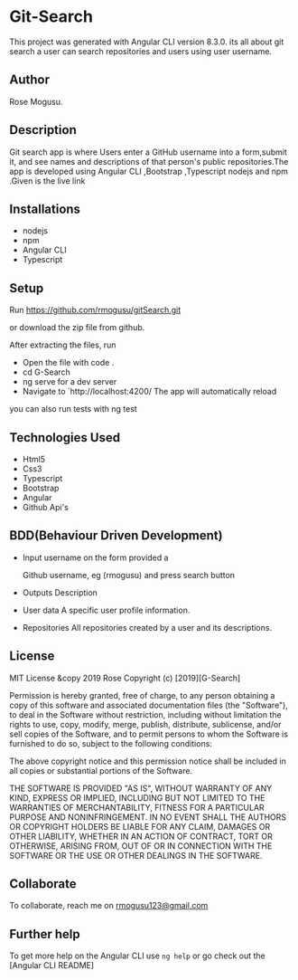 # Git-Search
This project was generated with Angular CLI version 8.3.0. its all about git search a user can search repositories and users using user username.

## Author
Rose Mogusu.

## Description

Git search app is where Users enter a GitHub username into a form,submit it, and see names and descriptions of that person's public repositories.The  app is developed using Angular CLI ,Bootstrap ,Typescript nodejs and npm .Given is the live link 


## Installations

* nodejs
* npm
* Angular CLI
* Typescript

## Setup

Run https://github.com/rmogusu/gitSearch.git

or download the zip file from github.

After extracting the files, run
* Open the file with code .
* cd G-Search
*  ng serve for a dev server
* Navigate to `http://localhost:4200/ The app will automatically reload 


you can also run tests with ng test

## Technologies Used
* Html5
* Css3
* Typescript
* Bootstrap
* Angular
* Github Api's

## BDD(Behaviour Driven Development)

* Input username on the form provided a

	Github username, eg (rmogusu) and press search button 

* Outputs	Description

* User data	A specific user profile information.
* Repositories	All repositories created by a user and its descriptions.



## License
MIT License &copy 2019 Rose
Copyright (c) [2019][G-Search]

Permission is hereby granted, free of charge, to any person obtaining a copy of this software and associated documentation files (the "Software"), to deal in the Software without restriction, including without limitation the rights to use, copy, modify, merge, publish, distribute, sublicense, and/or sell copies of the Software, and to permit persons to whom the Software is furnished to do so, subject to the following conditions:

The above copyright notice and this permission notice shall be included in all copies or substantial portions of the Software.

THE SOFTWARE IS PROVIDED "AS IS", WITHOUT WARRANTY OF ANY KIND, EXPRESS OR IMPLIED, INCLUDING BUT NOT LIMITED TO THE WARRANTIES OF MERCHANTABILITY, FITNESS FOR A PARTICULAR PURPOSE AND NONINFRINGEMENT. IN NO EVENT SHALL THE AUTHORS OR COPYRIGHT HOLDERS BE LIABLE FOR ANY CLAIM, DAMAGES OR OTHER LIABILITY, WHETHER IN AN ACTION OF CONTRACT, TORT OR OTHERWISE, ARISING FROM, OUT OF OR IN CONNECTION WITH THE SOFTWARE OR THE USE OR OTHER DEALINGS IN THE SOFTWARE.

## Collaborate

To collaborate, reach me on rmogusu123@gmail.com

## Further help

To get more help on the Angular CLI use `ng help` or go check out the [Angular CLI README]

